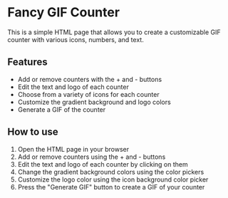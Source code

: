 # Fancy GIF Counter

This is a simple HTML page that allows you to create a customizable GIF counter with various icons, numbers, and text. 

## Features

- Add or remove counters with the + and - buttons
- Edit the text and logo of each counter
- Choose from a variety of icons for each counter
- Customize the gradient background and logo colors
- Generate a GIF of the counter

## How to use

1. Open the HTML page in your browser
2. Add or remove counters using the + and - buttons
3. Edit the text and logo of each counter by clicking on them
4. Change the gradient background colors using the color pickers
5. Customize the logo color using the icon background color picker
6. Press the "Generate GIF" button to create a GIF of your counter

